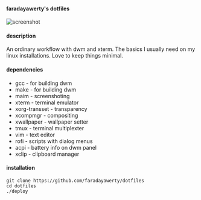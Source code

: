 
#### faradayawerty's dotfiles
![screenshot](https://sun9-north.userapi.com/sun9-82/s/v1/ig2/GtZ4_t8NOi4qv7DWbGjhdo3rCXBNMWdrcUiCmjelhmEDiyuxxyR1hNNgGkKXlE_YaL__UDedCezsJVKbcZveMphV.jpg?size=2560x1440&quality=95&type=album)

#### description
An ordinary workflow with dwm and xterm.
The basics I usually need on my linux installations.
Love to keep things minimal.

#### dependencies
* gcc - for building dwm
* make - for building dwm
* maim - screenshoting
* xterm - terminal emulator
* xorg-transset - transparency
* xcompmgr - compositing
* xwallpaper - wallpaper setter
* tmux - terminal multiplexter
* vim - text editor
* rofi - scripts with dialog menus
* acpi - battery info on dwm panel
* xclip - clipboard manager

#### installation
```
git clone https://github.com/faradayawerty/dotfiles
cd dotfiles
./deploy
```


